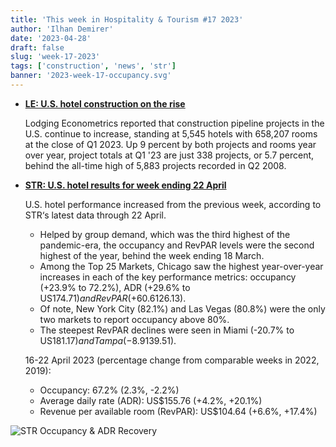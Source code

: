 ```yaml
---
title: 'This week in Hospitality & Tourism #17 2023'
author: 'Ilhan Demirer'
date: '2023-04-28'
draft: false
slug: 'week-17-2023'
tags: ['construction', 'news', 'str']
banner: '2023-week-17-occupancy.svg'
---
```


- **[LE: U.S. hotel construction on the rise](https://www.hotelmanagement.net/construction/le-us-construction-pipeline-rise)**

  Lodging Econometrics reported that construction pipeline projects in the U.S. continue to increase, standing at 5,545 hotels with 658,207 rooms at the close of Q1 2023. Up 9 percent by both projects and rooms year over year, project totals at Q1 '23 are just 338 projects, or 5.7 percent, behind the all-time high of 5,883 projects recorded in Q2 2008.

- **[STR: U.S. hotel results for week ending 22 April](https://str.com/press-release/str-us-hotel-results-week-ending-22-april)**

  U.S. hotel performance increased from the previous week, according to STR‘s latest data through 22 April.

  - Helped by group demand, which was the third highest of the pandemic-era, the occupancy and RevPAR levels were the second highest of the year, behind the week ending 18 March.
  - Among the Top 25 Markets, Chicago saw the highest year-over-year increases in each of the key performance metrics: occupancy (+23.9% to 72.2%), ADR (+29.6% to US$174.71) and RevPAR (+60.6% to US$126.13).
  - Of note, New York City (82.1%) and Las Vegas (80.8%) were the only two markets to report occupancy above 80%.
  - The steepest RevPAR declines were seen in Miami (-20.7% to US$181.17) and Tampa (-8.9% to US$139.51).

  16-22 April 2023 (percentage change from comparable weeks in 2022, 2019):

  - Occupancy: 67.2% (2.3%, -2.2%)
  - Average daily rate (ADR): US$155.76 (+4.2%, +20.1%)
  - Revenue per available room (RevPAR): US$104.64 (+6.6%, +17.4%)

![STR Occupancy & ADR Recovery](/images/blogimages/2023-week-17-occupancy.svg)
